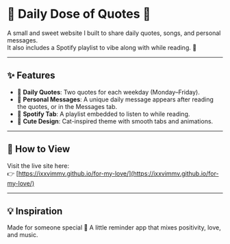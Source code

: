 # 💙 Daily Dose of Quotes 💙

A small and sweet website I built to share daily quotes, songs, and personal messages.  
It also includes a Spotify playlist to vibe along with while reading. 🎵

---

## ✨ Features
- 📅 **Daily Quotes**: Two quotes for each weekday (Monday–Friday).  
- 💌 **Personal Messages**: A unique daily message appears after reading the quotes, or in the Messages tab.  
- 🎵 **Spotify Tab**: A playlist embedded to listen to while reading.  
- 🐾 **Cute Design**: Cat-inspired theme with smooth tabs and animations.  

---

## 🚀 How to View
Visit the live site here:  
👉 [https://ixxvimmv.github.io/for-my-love/](https://ixxvimmv.github.io/for-my-love/)
 
---

## 💡 Inspiration
Made for someone special 💙 A little reminder app that mixes positivity, love, and music.  

